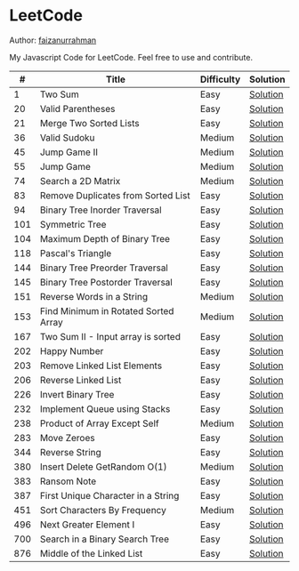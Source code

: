 # LeetCode

Author: [faizanurrahman](https://github.com/faizanurrahman)

My Javascript Code for LeetCode. Feel free to use and contribute.

\# | Title | Difficulty | Solution
---|---|---|---
1 | Two Sum | Easy | [Solution](solution/1.%20Two%20Sum)
20 | Valid Parentheses | Easy | [Solution](solution/20.%20Valid%20Parentheses)
21 | Merge Two Sorted Lists | Easy | [Solution](solution/21.%20Merge%20Two%20Sorted%20Lists)
36 | Valid Sudoku | Medium | [Solution](solution/36.%20Valid%20Sudoku)
45 | Jump Game II | Medium | [Solution](solution/45.%20Jump%20Game%20II)
55 | Jump Game | Medium | [Solution](solution/55.%20Jump%20Game)
74 | Search a 2D Matrix | Medium | [Solution](solution/74.%20Search%20a%202D%20Matrix)
83 | Remove Duplicates from Sorted List | Easy | [Solution](solution/83.%20Remove%20Duplicates%20from%20Sorted%20List)
94 | Binary Tree Inorder Traversal | Easy | [Solution](solution/94.%20Binary%20Tree%20Inorder%20Traversal)
101 | Symmetric Tree | Easy | [Solution](solution/101.%20Symmetric%20Tree)
104 | Maximum Depth of Binary Tree | Easy | [Solution](solution/104.%20Maximum%20Depth%20of%20Binary%20Tree)
118 | Pascal's Triangle | Easy | [Solution](solution/118.%20Pascal%27s%20Triangle)
144 | Binary Tree Preorder Traversal | Easy | [Solution](solution/144.%20Binary%20Tree%20Preorder%20Traversal)
145 | Binary Tree Postorder Traversal | Easy | [Solution](solution/145.%20Binary%20Tree%20Postorder%20Traversal)
151 | Reverse Words in a String | Medium | [Solution](solution/151.%20Reverse%20Words%20in%20a%20String)
153 | Find Minimum in Rotated Sorted Array | Medium | [Solution](solution/153.%20Find%20Minimum%20in%20Rotated%20Sorted%20Array)
167 | Two Sum II - Input array is sorted | Easy | [Solution](solution/167.%20Two%20Sum%20II%20-%20Input%20array%20is%20sorted)
202 | Happy Number | Easy | [Solution](solution/202.%20Happy%20Number)
203 | Remove Linked List Elements | Easy | [Solution](solution/203.%20Remove%20Linked%20List%20Elements)
206 | Reverse Linked List | Easy | [Solution](solution/206.%20Reverse%20Linked%20List)
226 | Invert Binary Tree | Easy | [Solution](solution/226.%20Invert%20Binary%20Tree)
232 | Implement Queue using Stacks | Easy | [Solution](solution/232.%20Implement%20Queue%20using%20Stacks)
238 | Product of Array Except Self | Medium | [Solution](solution/238.%20Product%20of%20Array%20Except%20Self)
283 | Move Zeroes | Easy | [Solution](solution/283.%20Move%20Zeroes)
344 | Reverse String | Easy | [Solution](solution/344.%20Reverse%20String)
380 | Insert Delete GetRandom O(1) | Medium | [Solution](solution/380.%20Insert%20Delete%20GetRandom%20O%281%29)
383 | Ransom Note | Easy | [Solution](solution/383.%20Ransom%20Note)
387 | First Unique Character in a String | Easy | [Solution](solution/387.%20First%20Unique%20Character%20in%20a%20String)
451 | Sort Characters By Frequency | Medium | [Solution](solution/451.%20Sort%20Characters%20By%20Frequency)
496 | Next Greater Element I | Easy | [Solution](solution/496.%20Next%20Greater%20Element%20I)
700 | Search in a Binary Search Tree | Easy | [Solution](solution/700.%20Search%20in%20a%20Binary%20Search%20Tree)
876 | Middle of the Linked List | Easy | [Solution](solution/876.%20Middle%20of%20the%20Linked%20List)
